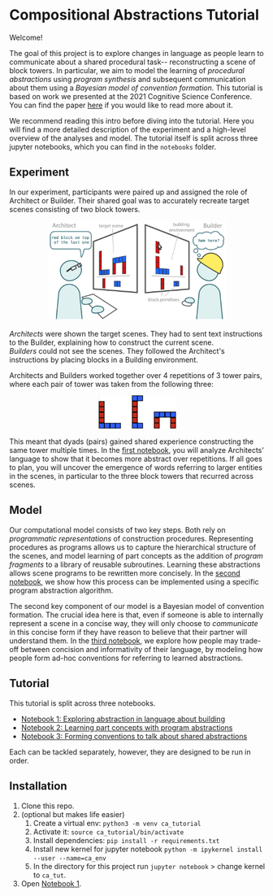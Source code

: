 # Compositional Abstractions Tutorial

Welcome!

The goal of this project is to explore changes in language as people learn to communicate about a shared procedural task-- reconstructing a scene of block towers. In particular, we aim to model the learning of *procedural abstractions* using *program synthesis* and subsequent communication about them using a *Bayesian model of convention formation*. This tutorial is based on work we presented at the 2021 Cognitive Science Conference. You can find the paper [here](https://cogtoolslab.github.io/pdf/mccarthy_cogsci_2021b.pdf) if you would like to read more about it.

We recommend reading this intro before diving into the tutorial. Here you will find a more detailed description of the experiment and a high-level overview of the analyses and model. The tutorial itself is split across three jupyter notebooks, which you can find in the `notebooks` folder.

## Experiment

In our experiment, participants were paired up and assigned the role of Architect or Builder. Their shared goal was to accurately recreate target scenes consisting of two block towers.

<p style="font-size: smaller;  text-align: center;">
  <img width="70%" src="img/task.png" style=""></img> </p>

*Architects* were shown the target scenes. They had to sent text instructions to the Builder, explaining how to construct the current scene.  
*Builders* could not see the scenes. They followed the Architect's instructions by placing blocks in a Building environment.

Architects and Builders worked together over 4 repetitions of 3 tower pairs, where each pair of tower was taken from the following three:

<p style="font-size: smaller;  text-align: center;">
  <img width="30%" src="img/task_towers.png" style=""></img> </p>

This meant that dyads (pairs) gained shared experience constructing the same tower multiple times. In the [first notebook](/notebooks/ca_language.ipynb), you will analyze Architects' language to show that it becomes more abstract over repetitions. If all goes to plan, you will uncover the emergence of words referring to larger entities in the scenes, in particular to the three block towers that recurred across scenes.

## Model

Our computational model consists of two key steps. Both rely on *programmatic representations* of construction procedures. Representing procedures as programs allows us to capture the hierarchical structure of the scenes, and model learning of part concepts as the addition of *program fragments* to a library of reusable subroutines. Learning these abstractions allows scene programs to be rewritten more concisely. In the [second notebook](/notebooks/ca_programs.ipynb), we show how this process can be implemented using a specific program abstraction algorithm.

The second key component of our model is a Bayesian model of convention formation. The crucial idea here is that, even if someone is able to internally represent a scene in a concise way, they will only choose to *communicate* in this concise form if they have reason to believe that their partner will understand them. In the [third notebook](/notebooks/ca_conventions.ipynb), we explore how people may trade-off between concision and informativity of their language, by modeling how people form ad-hoc conventions for referring to learned abstractions.

## Tutorial

This tutorial is split across three notebooks.

- [Notebook 1: Exploring abstraction in language about building](/notebooks/ca_language.ipynb)
- [Notebook 2: Learning part concepts with program abstractions](/notebooks/ca_programs.ipynb)
- [Notebook 3: Forming conventions to talk about shared abstractions](/notebooks/ca_conventions.ipynb)

Each can be tackled separately, however, they are designed to be run in order.

## Installation

1. Clone this repo.
2. (optional but makes life easier) 
   1. Create a virtual env: `python3 -m venv ca_tutorial`
   2. Activate it: `source ca_tutorial/bin/activate`
   3. Install dependencies: `pip install -r requirements.txt`
   4. Install new kernel for jupyter notebook  `python -m ipykernel install --user --name=ca_env`
   5. In the directory for this project run `jupyter notebook` > change kernel to `ca_tut`.
3. Open [Notebook 1](/notebooks/ca_language.ipynb).
